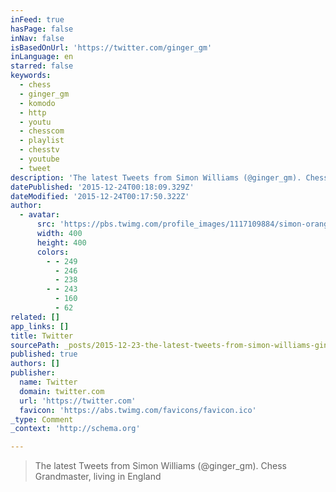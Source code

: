```yaml
---
inFeed: true
hasPage: false
inNav: false
isBasedOnUrl: 'https://twitter.com/ginger_gm'
inLanguage: en
starred: false
keywords:
  - chess
  - ginger_gm
  - komodo
  - http
  - youtu
  - chesscom
  - playlist
  - chesstv
  - youtube
  - tweet
description: 'The latest Tweets from Simon Williams (@ginger_gm). Chess Grandmaster, living in England'
datePublished: '2015-12-24T00:18:09.329Z'
dateModified: '2015-12-24T00:17:50.322Z'
author:
  - avatar:
      src: 'https://pbs.twimg.com/profile_images/1117109884/simon-orange_400x400.jpg'
      width: 400
      height: 400
      colors:
        - - 249
          - 246
          - 238
        - - 243
          - 160
          - 62
related: []
app_links: []
title: Twitter
sourcePath: _posts/2015-12-23-the-latest-tweets-from-simon-williams-ginger_gm-chess-gr.md
published: true
authors: []
publisher:
  name: Twitter
  domain: twitter.com
  url: 'https://twitter.com'
  favicon: 'https://abs.twimg.com/favicons/favicon.ico'
_type: Comment
_context: 'http://schema.org'

---
```

> The latest Tweets from Simon Williams &lpar;&commat;ginger&lowbar;gm&rpar;&period; Chess Grandmaster&comma; living in England